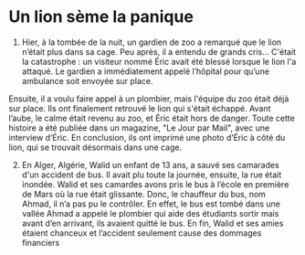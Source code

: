 # Un lion sème la panique

1. Hier, à la tombée de la nuit, un gardien de zoo a remarqué que le lion n’était plus dans sa cage. Peu après, il a entendu de grands cris... C'était la catastrophe : un visiteur nommé Éric avait été blessé lorsque le lion l'a attaqué. Le gardien a immédiatement appelé l’hôpital pour qu’une ambulance soit envoyée sur place.

Ensuite, il a voulu faire appel à un plombier, mais l'équipe du zoo était déjà sur place. Ils ont finalement retrouvé le lion qui s'était échappé. Avant l’aube, le calme était revenu au zoo, et Éric était hors de danger. Toute cette histoire a été publiée dans un magazine, "Le Jour par Mail", avec une interview d’Éric. En conclusion, ils ont imprimé une photo d’Éric à côté du lion, qui se trouvait désormais dans une cage.



2. En Alger, Algérie, Walid un enfant de 13 ans, a sauvé ses camarades d'un accident de bus.
Il avait plu toute la journée, ensuite, la rue était inondée. Walid et ses camardes avons pris le bus à l’école en première de Mars où la rue était glissante. Donc, le chauffeur du bus, nom Ahmad, il n’a pas pu le contrôler. En effet, le bus est tombé dans une vallée
Ahmad a appelé le plombier qui aide des étudiants sortir mais avant d’en arrivant, ils avaient quitté le bus. En fin, Walid et ses amies étaient chanceux et l’accident seulement cause des dommages financiers 


